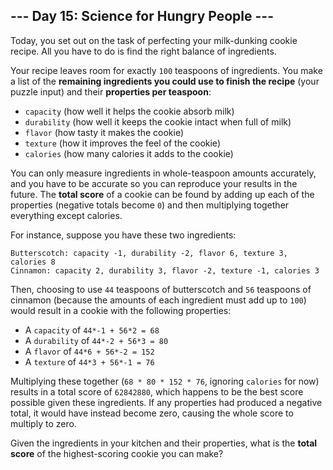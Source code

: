 ## --- Day 15: Science for Hungry People ---

Today, you set out on the task of perfecting your milk-dunking cookie recipe.  All you have to do is find the right balance of ingredients.

Your recipe leaves room for exactly ``100`` teaspoons of ingredients.  You make a list of the **remaining ingredients you could use to finish the recipe** (your puzzle input) and their **properties per teaspoon**:

* ``capacity`` (how well it helps the cookie absorb milk)
* ``durability`` (how well it keeps the cookie intact when full of milk)
* ``flavor`` (how tasty it makes the cookie)
* ``texture`` (how it improves the feel of the cookie)
* ``calories`` (how many calories it adds to the cookie)

You can only measure ingredients in whole-teaspoon amounts accurately, and you have to be accurate so you can reproduce your results in the future.  The **total score** of a cookie can be found by adding up each of the properties (negative totals become ``0``) and then multiplying together everything except calories.

For instance, suppose you have these two ingredients:

    Butterscotch: capacity -1, durability -2, flavor 6, texture 3, calories 8
    Cinnamon: capacity 2, durability 3, flavor -2, texture -1, calories 3

Then, choosing to use ``44`` teaspoons of butterscotch and ``56`` teaspoons of cinnamon (because the amounts of each ingredient must add up to ``100``) would result in a cookie with the following properties:

* A ``capacity`` of ``44*-1 + 56*2 = 68``
* A ``durability`` of ``44*-2 + 56*3 = 80``
* A ``flavor`` of ``44*6 + 56*-2 = 152``
* A ``texture`` of ``44*3 + 56*-1 = 76``

Multiplying these together (``68 * 80 * 152 * 76``, ignoring ``calories`` for now) results in a total score of  ``62842880``, which happens to be the best score possible given these ingredients.  If any properties had produced a negative total, it would have instead become zero, causing the whole score to multiply to zero.

Given the ingredients in your kitchen and their properties, what is the **total score** of the highest-scoring cookie you can make?

